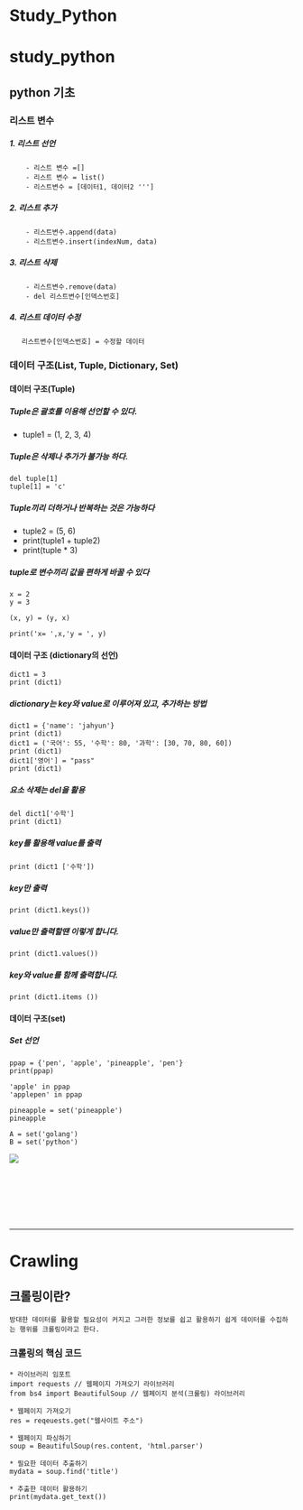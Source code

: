 # Study_Python
# study_python
<a name="readme-top"></a>
## python 기초

### 리스트 변수

##### 1. 리스트 선언
```
    - 리스트 변수 =[]
    - 리스트 변수 = list()
    - 리스트변수 = [데이터1, 데이터2 ''']
```
##### 2. 리스트 추가
```
    - 리스트변수.append(data)
    - 리스트변수.insert(indexNum, data)
```
##### 3. 리스트 삭제
```
    - 리스트변수.remove(data)
    - del 리스트변수[인덱스번호]
```
##### 4. 리스트 데이터 수정
```
   리스트변수[인덱스번호] = 수정할 데이터
```

  
### 데이터 구조(List, Tuple, Dictionary, Set)

#### 데이터 구조(Tuple)

##### Tuple은 괄호를 이용해 선언할 수 있다.
  - tuple1 = (1, 2, 3, 4)

##### Tuple은 삭제나 추가가 불가능 하다.
    del tuple[1]
    tuple[1] = 'c'

##### Tuple끼리 더하거나 반복하는 것은 가능하다
- tuple2 = (5, 6) <br>
- print(tuple1 + tuple2) <br>
- print(tuple * 3)

#####  tuple로 변수끼리 값을 편하게 바꿀 수 있다
    x = 2 
    y = 3

    (x, y) = (y, x)

    print('x= ',x,'y = ', y)

#### 데이터 구조 (dictionary의 선언)
    dict1 = 3
    print (dict1)
    
##### dictionary는 key와 value로 이루어져 있고, 추가하는 방법
    dict1 = {'name': 'jahyun'} 
    print (dict1)
    dict1 = ('국어': 55, '수학': 80, '과학': [30, 70, 80, 60])
    print (dict1)
    dict1['영어'] = "pass"
    print (dict1)
##### 요소 삭제는 del을 활용
    del dict1['수학']
    print (dict1)

##### key를 활용해 value를 출력
    print (dict1 ['수학'])

##### key만 출력
    print (dict1.keys())

##### value만 출력할땐 이렇게 합니다.
    print (dict1.values())

##### key와 value를 함께 출력합니다.
    print (dict1.items ())

#### 데이터 구조(set)

##### Set 선언
    
    ppap = {'pen', 'apple', 'pineapple', 'pen'}
    print(ppap)

    'apple' in ppap
    'applepen' in ppap
    
    pineapple = set('pineapple')
    pineapple
    
    A = set('golang')
    B = set('python')

<img src="https://github.com/code-hyun/study_python_crawling/assets/122762287/c6ce7111-7143-4107-87bc-d00435ae83c8" align="left">

<br><br><br><br><br><br><br>

------------------------------------------------------------------------------------------------------------------------------
# Crawling
## 크롤링이란?
    방대한 데이터를 활용할 필요성이 커지고 그러한 정보를 쉽고 활용하기 쉽게 데이터를 수집하는 행위를 크롤링이라고 한다.

### 크롤링의 핵심 코드
    * 라이브러리 임포트
    import requests // 웹페이지 가져오기 라이브러리
    from bs4 import BeautifulSoup // 웹페이지 분석(크롤링) 라이브러리

    * 웹페이지 가져오기
    res = reqeuests.get("웹사이트 주소")

    * 웹페이지 파싱하기
    soup = BeautifulSoup(res.content, 'html.parser')

    * 필요한 데이터 추출하기
    mydata = soup.find('title')

    * 추출한 데이터 활용하기
    print(mydata.get_text())
    
